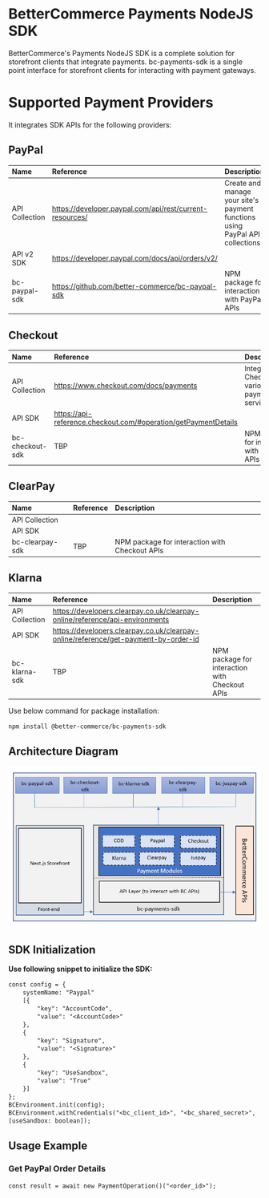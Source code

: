 # BetterCommerce Payments NodeJS SDK

BetterCommerce's Payments NodeJS SDK is a complete solution for storefront clients that integrate payments. bc-payments-sdk is a single point interface for storefront clients for interacting with payment gateways. 

# Supported Payment Providers

It integrates SDK APIs for the following providers:

## PayPal

| Name           | Reference                                                | Description                                                                   |
| :------------- | :------------------------------------------------------- | :---------------------------------------------------------------------------- |
| API Collection | https://developer.paypal.com/api/rest/current-resources/ | Create and manage your site's payment functions using PayPal API collections. |
| API v2 SDK     | https://developer.paypal.com/docs/api/orders/v2/         |                                                                               |
| bc-paypal-sdk  | https://github.com/better-commerce/bc-paypal-sdk         | NPM package for interaction with PayPal APIs                                  |

## Checkout

| Name            | Reference                                                       | Description                                             |
| :-------------- | :-------------------------------------------------------------- | :------------------------------------------------------ |
| API Collection  | https://www.checkout.com/docs/payments                          | Integrate with Checkout.com's various payment services. |
| API SDK         | https://api-reference.checkout.com/#operation/getPaymentDetails |                                                         |
| bc-checkout-sdk | TBP                                                             | NPM package for interaction with Checkout APIs          |

## ClearPay

| Name            | Reference | Description                                    |
| :-------------- | :-------- | :--------------------------------------------- |
| API Collection  |           |                                                |
| API SDK         |           |                                                |
| bc-clearpay-sdk | TBP       | NPM package for interaction with Checkout APIs |

## Klarna

| Name           | Reference                                                                           | Description                                    |
| :------------- | :---------------------------------------------------------------------------------- | :--------------------------------------------- |
| API Collection | https://developers.clearpay.co.uk/clearpay-online/reference/api-environments        |                                                |
| API SDK        | https://developers.clearpay.co.uk/clearpay-online/reference/get-payment-by-order-id |                                                |
| bc-klarna-sdk  | TBP                                                                                 | NPM package for interaction with Checkout APIs |

Use below command for package installation:

```
npm install @better-commerce/bc-payments-sdk
```

## Architecture Diagram

![Architecture Diagram](/assets/app-architecture.png)

## SDK Initialization

**Use following snippet to initialize the SDK:**

```
const config = {
    systemName: "Paypal"
    [{
        "key": "AccountCode",
        "value": "<AccountCode>"
    },
    {
        "key": "Signature",
        "value": "<Signature>"
    },
    {
        "key": "UseSandbox",
        "value": "True"
    }]
};
BCEnvironment.init(config);
BCEnvironment.withCredentials("<bc_client_id>", "<bc_shared_secret>", [useSandbox: boolean]);
```

## Usage Example

### Get PayPal Order Details

```
const result = await new PaymentOperation()("<order_id>");
```
